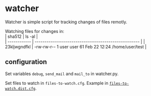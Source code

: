 # watcher

Watcher is simple script for tracking changes of files remotly.

Watching files for changes in:  
| sha512       | ls -al                                                 |  
| ------------ | ------------------------------------------------------ |
| 23kljwgndfkl | -rw-rw-r-- 1 user user 61 Feb 22 12:24 /home/user/test |  


## configuration

Set variables `debug`, `send_mail` and `mail_to` in watcher.py.  

Set files to watch in `files-to-watch.cfg`. Example in [`files-to-watch.dist.cfg`](https://github.com/rokj/watcher/blob/main/files-to-watch.dist.cfg).

